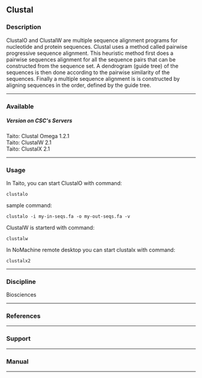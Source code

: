 ## Clustal

### Description

ClustalO  and ClustalW  are multiple  sequence alignment  programs for
nucleotide  and  protein  sequences.  Clustal  uses  a  method  called
pairwise progressive  sequence alignment. This heuristic  method first
does a  pairwise sequences alignment  for all the sequence  pairs that
can be constructed from the sequence set. A dendrogram (guide tree) of
the sequences is then done according to the pairwise similarity of the
sequences. Finally a multiple sequence  alignment is is constructed by
aligning sequences in the order, defined by the guide tree.

------------------------------------------------------------------------

### Available

##### Version on CSC's Servers

Taito: Clustal Omega 1.2.1  
Taito: ClustalW 2.1  
Taito: ClustalX 2.1

------------------------------------------------------------------------

### Usage

In Taito, you can start ClustalO with command:

    clustalo

sample command:

    clustalo -i my-in-seqs.fa -o my-out-seqs.fa -v

ClustalW is starterd with command:

    clustalw

In NoMachine remote desktop you can start clustalx with command:

    clustalx2

------------------------------------------------------------------------

### Discipline

Biosciences  

------------------------------------------------------------------------

### References

------------------------------------------------------------------------

### Support

------------------------------------------------------------------------

### Manual

------------------------------------------------------------------------
